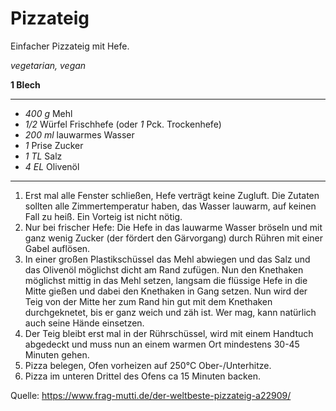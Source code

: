 # Pizzateig

Einfacher Pizzateig mit Hefe.

*vegetarian, vegan*

**1 Blech**

---

- *400 g* Mehl
- *1/2* Würfel Frischhefe (oder *1* Pck. Trockenhefe)
- *200 ml* lauwarmes Wasser
- *1* Prise Zucker
- *1 TL* Salz
- *4 EL* Olivenöl

---

1. Erst mal alle Fenster schließen, Hefe verträgt keine Zugluft. Die Zutaten sollten alle Zimmertemperatur haben, das Wasser lauwarm, auf keinen Fall zu heiß. Ein Vorteig ist nicht nötig.
2. Nur bei frischer Hefe: Die Hefe in das lauwarme Wasser bröseln und mit ganz wenig Zucker (der fördert den Gärvorgang) durch Rühren mit einer Gabel auflösen. 
3. In einer großen Plastikschüssel das Mehl abwiegen und das Salz und das Olivenöl möglichst dicht am Rand zufügen. Nun den Knethaken möglichst mittig in das Mehl setzen, langsam die flüssige Hefe in die Mitte gießen und dabei den Knethaken in Gang setzen. Nun wird der Teig von der Mitte her zum Rand hin gut mit dem Knethaken durchgeknetet, bis er ganz weich und zäh ist. Wer mag, kann natürlich auch seine Hände einsetzen.
4. Der Teig bleibt erst mal in der Rührschüssel, wird mit einem Handtuch abgedeckt und muss nun an einem warmen Ort mindestens 30-45 Minuten gehen.
5. Pizza belegen, Ofen vorheizen auf 250°C Ober-/Unterhitze.
6. Pizza im unteren Drittel des Ofens ca 15 Minuten backen.

Quelle: https://www.frag-mutti.de/der-weltbeste-pizzateig-a22909/